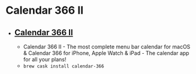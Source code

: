 # Calendar 366 II
- [Calendar 366 II](https://nspektor.com/calendar366/mac)
  - 
  - Calendar 366 II - The most complete menu bar calendar for macOS & Calendar 366 for iPhone, Apple Watch & iPad - The calendar app for all your plans!
  - `brew cask install calendar-366`
